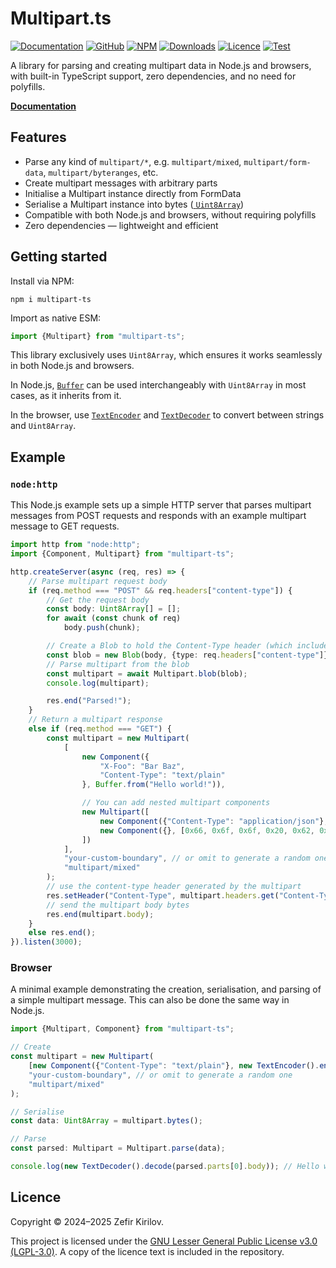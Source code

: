 # Multipart.ts

[![Documentation](https://img.shields.io/badge/Documentation-blue)](https://zefir-git.github.io/Multipart.ts)
[![GitHub](https://img.shields.io/badge/GitHub-181717?logo=github)](https://github.com/zefir-git/Multipart.ts)
[![NPM](https://img.shields.io/npm/v/multipart-ts.svg)](https://www.npmjs.com/package/multipart-ts)
[![Downloads](https://img.shields.io/npm/d18m/multipart-ts.svg)](https://www.npmjs.com/package/multipart-ts)
[![Licence](https://img.shields.io/github/license/zefir-git/Multipart.ts.svg)](https://github.com/zefir-git/Multipart.ts/blob/main/LICENSE)
[![Test](https://github.com/zefir-git/Multipart.ts/actions/workflows/test.yml/badge.svg)](https://github.com/zefir-git/Multipart.ts/actions/workflows/test.yml)

A library for parsing and creating multipart data in Node.js and browsers, with built-in TypeScript support, zero
dependencies, and no need for polyfills.

[**Documentation**](https://zefir-git.github.io/Multipart.ts)

## Features

- Parse any kind of `multipart/*`, e.g. `multipart/mixed`, `multipart/form-data`, `multipart/byteranges`, etc.
- Create multipart messages with arbitrary parts
- Initialise a Multipart instance directly from FormData
- Serialise a Multipart instance into bytes ([
  `Uint8Array`](https://developer.mozilla.org/en-US/docs/Web/JavaScript/Reference/Global_Objects/Uint8Array))
- Compatible with both Node.js and browsers, without requiring polyfills
- Zero dependencies — lightweight and efficient

## Getting started

Install via NPM:

```shell
npm i multipart-ts
```

Import as native ESM:

```ts
import {Multipart} from "multipart-ts";
```

This library exclusively uses `Uint8Array`, which ensures it works seamlessly in both Node.js and browsers.

In Node.js, [`Buffer`](https://nodejs.org/api/buffer.html) can be used interchangeably with `Uint8Array` in most cases,
as it inherits from it.

In the browser, use [`TextEncoder`](https://developer.mozilla.org/en-US/docs/Web/API/TextEncoder) and [
`TextDecoder`](https://developer.mozilla.org/en-US/docs/Web/API/TextDecoder) to convert between strings and
`Uint8Array`.

## Example

### `node:http`

This Node.js example sets up a simple HTTP server that parses multipart messages from POST requests and responds with an
example multipart message to GET requests.

```ts
import http from "node:http";
import {Component, Multipart} from "multipart-ts";

http.createServer(async (req, res) => {
    // Parse multipart request body
    if (req.method === "POST" && req.headers["content-type"]) {
        // Get the request body
        const body: Uint8Array[] = [];
        for await (const chunk of req)
            body.push(chunk);

        // Create a Blob to hold the Content-Type header (which includes the boundary) and the body
        const blob = new Blob(body, {type: req.headers["content-type"]});
        // Parse multipart from the blob
        const multipart = await Multipart.blob(blob);
        console.log(multipart);

        res.end("Parsed!");
    }
    // Return a multipart response
    else if (req.method === "GET") {
        const multipart = new Multipart(
            [
                new Component({
                    "X-Foo": "Bar Baz",
                    "Content-Type": "text/plain"
                }, Buffer.from("Hello world!")),

                // You can add nested multipart components
                new Multipart([
                    new Component({"Content-Type": "application/json"}, Buffer.from(JSON.stringify({foo: "bar"}))),
                    new Component({}, [0x66, 0x6f, 0x6f, 0x20, 0x62, 0x61, 0x72])
                ])
            ],
            "your-custom-boundary", // or omit to generate a random one
            "multipart/mixed"
        );
        // use the content-type header generated by the multipart
        res.setHeader("Content-Type", multipart.headers.get("Content-Type")!);
        // send the multipart body bytes
        res.end(multipart.body);
    }
    else res.end();
}).listen(3000);
```


### Browser

A minimal example demonstrating the creation, serialisation, and parsing of a simple multipart message. This can also be
done the same way in Node.js.

```ts
import {Multipart, Component} from "multipart-ts";

// Create
const multipart = new Multipart(
    [new Component({"Content-Type": "text/plain"}, new TextEncoder().encode("Hello world!"))],
    "your-custom-boundary", // or omit to generate a random one
    "multipart/mixed"
);

// Serialise
const data: Uint8Array = multipart.bytes();

// Parse
const parsed: Multipart = Multipart.parse(data);

console.log(new TextDecoder().decode(parsed.parts[0].body)); // Hello world!
```

## Licence


Copyright © 2024–2025 Zefir Kirilov.

This project is licensed under
the [GNU Lesser General Public License v3.0 (LGPL-3.0)](https://www.gnu.org/licenses/lgpl-3.0.en.html). A copy of the
licence text is included in the repository.
